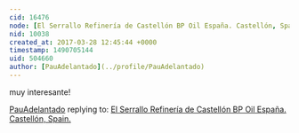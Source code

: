 ```yaml
---
cid: 16476
node: [El Serrallo Refinería de Castellón BP Oil España. Castellón, Spain.](../map/el-serrallo-refineria-de-castellon-bp-oil-espana-castellon-spain/02-13-2014)
nid: 10038
created_at: 2017-03-28 12:45:44 +0000
timestamp: 1490705144
uid: 504660
author: [PauAdelantado](../profile/PauAdelantado)
---
```


muy interesante!

[PauAdelantado](../profile/PauAdelantado) replying to: [El Serrallo Refinería de Castellón BP Oil España. Castellón, Spain.](../map/el-serrallo-refineria-de-castellon-bp-oil-espana-castellon-spain/02-13-2014)

